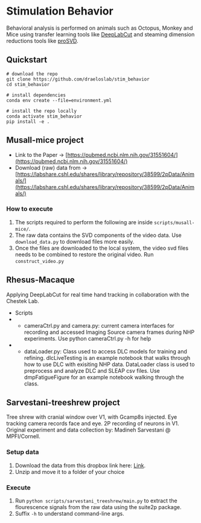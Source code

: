# Stimulation Behavior

Behavioral analysis is performed on animals such as Octopus, Monkey and Mice using transfer learning tools like [DeepLabCut](https://github.com/DeepLabCut/DeepLabCut) and steaming dimension reductions tools like [proSVD](https://github.com/draeloslab/prosvd).

## Quickstart
```
# download the repo
git clone https://github.com/draeloslab/stim_behavior
cd stim_behavior

# install dependencies
conda env create --file=environment.yml

# install the repo locally
conda activate stim_behavior
pip install -e .
```

## Musall-mice project
* Link to the Paper -> [https://pubmed.ncbi.nlm.nih.gov/31551604/](https://pubmed.ncbi.nlm.nih.gov/31551604/)
* Download (raw) data from -> [https://labshare.cshl.edu/shares/library/repository/38599/2pData/Animals/](https://labshare.cshl.edu/shares/library/repository/38599/2pData/Animals/)

### How to execute
1. The scripts required to perform the following are inside `scripts/musall-mice/`.
2. The raw data contains the SVD components of the video data. Use `download_data.py` to download files more easily.
3. Once the files are downloaded to the local system, the video svd files needs to be combined to restore the original video. Run `construct_video.py`

## Rhesus-Macaque
Applying DeepLabCut for real time hand tracking in collaboration with the Chestek Lab.
- Scripts
- - cameraCtrl.py and camera.py: current camera interfaces for recording and accessed Imaging Source camera frames during NHP experiments. Use python cameraCtrl.py -h for help
- - dataLoader.py: Class used to access DLC models for training and refining. dlcLiveTesting is an example notebook that walks through how to use DLC with exisiting NHP data. DataLoader class is used to preprocess and analyze DLC and SLEAP csv files. Use dmpFatigueFigure for an example notebook walking through the class.

## Sarvestani-treeshrew project
Tree shrew with cranial window over V1, with Gcamp8s injected. Eye tracking camera records face and eye. 2P recording of neurons in V1. Original experiment and data collection by: Madineh Sarvestani @ MPFI/Cornell.

### Setup data
1. Download the data from this dropbox link here: [Link](https://www.dropbox.com/scl/fo/xmvk5pmog323oppam80tn/h?rlkey=tl4u08bmos38lpaf0f79zn57c&dl=0).
2. Unzip and move it to a folder of your choice

### Execute
1. Run `python scripts/sarvestani_treeshrew/main.py` to extract the flourescence signals from the raw data using the suite2p package.
2. Suffix `-h` to understand command-line args.

